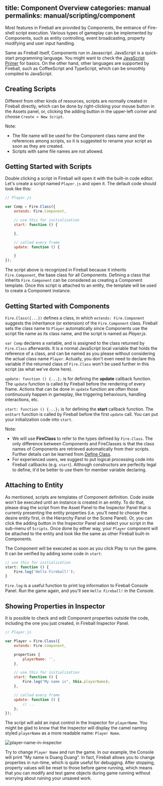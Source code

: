 title: Component Overview
categories: manual
permalinks: manual/scripting/component
---
Most features in Fireball are provided by Components, the entrance of Fire-shell script execution. Various types of gameplay can be implemented by Components, such as entity controlling, event broadcasting, property modifying and user input handling.

Same as Fireball itself, Components run in Javascript. JavaScript is a quick-start programming language. You might want to check the [JavaScript Primer](/manual/scripting/javascript-primer) for basics. On the other hand, other languages are supported by Fireball, such as CoffeeScript and TypeScript, which can be smoothly compiled to JavaScript.

## Creating Scripts

Different from other kinds of resources, scripts are normally created in Fireball directly, which can be done by right-clicking your mouse button in the Assets panel, or, clicking the adding button in the upper-left corner and choose `Create > New Script`.

Note:
- The file name will be used for the Component class name and the references among scripts, so it is suggested to rename your script as soon as they are created.
- Scripts with same file names are not allowed.

## Getting Started with Scripts

Double clicking a script in Fireball will open it with the built-in code editor. Let's create a script named `Player.js` and open it. The default code should look like this:

```js
// Player.js

var Comp = Fire.Class({
    extends: Fire.Component,

    // use this for initialization
    start: function () {

    },

    // called every frame
    update: function () {

    }
});
```

The script above is recognized in Fireball because it inherits `Fire.Component`, the base class for all Components. Defining a class that inherits `Fire.Component` can be considered as creating a Component template. Once this script is attached to an entity, the template will be used to create a Component instance.

## Getting Started with Components

`Fire.Class({...})` defines a class, in which `extends: Fire.Component` suggests the inheritance (or extension) of the `Fire.Component` class. Fireball sets the class name to `Player` automatically since Components use the script file name as its class name, and the script is named as *Player.js*.

`var Comp` declares a variable, and is assigned to the class returned by `Fire.Class` afterwards. It is a normal JavaScript local variable that holds the reference of a class, and can be named as you please without considering the actual class name `Player`. Actually, you don't even need to declare this variable if the returned class of `Fire.Class` won't be used further in this script (as what we've done here).

`update: function () {...};` is for defining the **update** callback function. The `update` function is called by Fireball before the rendering of every frame. Actions that can be done in `update` function are often those continuously happen in gameplay, like triggering behaviours, handling interactions, etc.

`start: function () {...};` is for defining the **start** callback function. The `onStart` function is called by Fireball before the first `update` call. You can put your initialization code into `start`.

Note:
- We will use **FireClass** to refer to the types defined by `Fire.Class`. The only difference between Components and FireClasses is that the class names of Components are retrieved automatically from their scripts. Further details can be learned from [Define Class](/manual/scripting/class).
- For experienced users, we suggest to put logical processing code into Fireball callbacks (e.g. `start`). Although constructors are perfectly legal to define, it'd be better to use them for member variable declaring.

## Attaching to Entity

As mentioned, scripts are templates of Component definition. Code inside won't be executed until an instance is created in an entity. To do that, please drag the script from the Asset Panel to the Inspector Panel that is currenly presenting the entity properties (i.e. you'll need to choose the desire entity first, in the Hierarchy Panel or the Scene Panel). Or, you can click the adding button in the Inspector Panel and select your script in the sub-menu of `Scripts`. Once done by either way, your `Player` component will be attached to the entity and look like the same as other Fireball built-in Components.

The Component will be executed as soon as you click Play to run the game. It can be verified by adding some code in `start`:
```js
// use this for initialization
start: function () {
    Fire.log('Hello Fireball!');
}
```

`Fire.log` is a useful function to print log information to Fireball Console Panel. Run the game again, and you'll see `Hello Fireball!` in the Console.

## <a name="show-in-inspector"></a>Showing Properties in Inspector

It is possible to check and edit Component properties outside the code, including the one you just created, in Fireball Inspector Panel.

```js
// Player.js

var Player = Fire.Class({
    extends: Fire.Component,

    properties {
        playerName: '',
    },

    // use this for initialization
    start: function () {
        Fire.log("My name is", this.playerName);
    },

    // called every frame
    update: function () {
        // ...
    };
});
```

The script will add an input control in the Inspector for `playerName`. You might be glad to know that the Inspector will display the camel naming styled `playerName` as a more readable name: `Player Name`.

![player-name-in-inspector](/manual/scripting/component/player-name-in-inspector.png)

Try to change `Player Name` and run the game. In our example, the Console will print "My name is Duang Duang". In fact, Fireball allows you to change properties in run-time, which is quite useful for debugging. After stopping, property values will be reset to those before game running, which means that you can modify and test game objects during game running without worrying about ruining your unsaved work.
